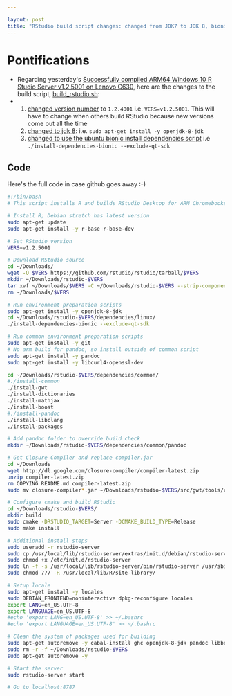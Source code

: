 ```yaml
---

layout: post
title: "RStudio build script changes: changed from JDK7 to JDK 8, bionic from debian"
---
```


# Pontifications

* Regarding yesterday's [Successfully compiled ARM64 Windows 10 R Studio Server v1.2.5001 on Lenovo C630](http://rolandtanglao.com/2019/10/15/p1-compiled-rstudio-server-v1-2-5001-Lenovo-C630-ARM64-Windows-10/), here are the changes to the build script, [build_rstudio.sh](https://github.com/rtanglao/ARM-rstudio-server/blob/master/build_rstudio.sh):
* 1. [changed version number](https://github.com/rtanglao/ARM-rstudio-server/blob/master/build_rstudio.sh#L9) to  `1.2.4001` i.e. `VERS=v1.2.5001`. This will have to change when others build RStudio because new versions come out all the time
  2. [changed to jdk 8](https://github.com/rtanglao/ARM-rstudio-server/blob/master/build_rstudio.sh#L19): i.e. `sudo apt-get install -y openjdk-8-jdk`
  3. [changed to use the ubuntu bionic install dependencies script](https://github.com/rtanglao/ARM-rstudio-server/blob/master/build_rstudio.sh#L21) i.e `./install-dependencies-bionic --exclude-qt-sdk`

## Code

Here's the full code in case github goes away :-)

```bash
#!/bin/bash
# This script installs R and builds RStudio Desktop for ARM Chromebooks running debian stretch

# Install R; Debian stretch has latest version
sudo apt-get update
sudo apt-get install -y r-base r-base-dev

# Set RStudio version
VERS=v1.2.5001

# Download RStudio source
cd ~/Downloads/
wget -O $VERS https://github.com/rstudio/rstudio/tarball/$VERS
mkdir ~/Downloads/rstudio-$VERS
tar xvf ~/Downloads/$VERS -C ~/Downloads/rstudio-$VERS --strip-components 1
rm ~/Downloads/$VERS

# Run environment preparation scripts
sudo apt-get install -y openjdk-8-jdk
cd ~/Downloads/rstudio-$VERS/dependencies/linux/
./install-dependencies-bionic --exclude-qt-sdk

# Run common environment preparation scripts
sudo apt-get install -y git
# No arm build for pandoc, so install outside of common script
sudo apt-get install -y pandoc
sudo apt-get install -y libcurl4-openssl-dev

cd ~/Downloads/rstudio-$VERS/dependencies/common/
#./install-common
./install-gwt
./install-dictionaries
./install-mathjax
./install-boost
#./install-pandoc
./install-libclang
./install-packages

# Add pandoc folder to override build check
mkdir ~/Downloads/rstudio-$VERS/dependencies/common/pandoc

# Get Closure Compiler and replace compiler.jar
cd ~/Downloads
wget http://dl.google.com/closure-compiler/compiler-latest.zip
unzip compiler-latest.zip
rm COPYING README.md compiler-latest.zip
sudo mv closure-compiler*.jar ~/Downloads/rstudio-$VERS/src/gwt/tools/compiler/compiler.jar

# Configure cmake and build RStudio
cd ~/Downloads/rstudio-$VERS/
mkdir build
sudo cmake -DRSTUDIO_TARGET=Server -DCMAKE_BUILD_TYPE=Release
sudo make install

# Additional install steps
sudo useradd -r rstudio-server
sudo cp /usr/local/lib/rstudio-server/extras/init.d/debian/rstudio-server /etc/init.d/rstudio-server
sudo chmod +x /etc/init.d/rstudio-server 
sudo ln -f -s /usr/local/lib/rstudio-server/bin/rstudio-server /usr/sbin/rstudio-server
sudo chmod 777 -R /usr/local/lib/R/site-library/

# Setup locale
sudo apt-get install -y locales
sudo DEBIAN_FRONTEND=noninteractive dpkg-reconfigure locales
export LANG=en_US.UTF-8
export LANGUAGE=en_US.UTF-8
#echo 'export LANG=en_US.UTF-8' >> ~/.bashrc
#echo 'export LANGUAGE=en_US.UTF-8' >> ~/.bashrc

# Clean the system of packages used for building
sudo apt-get autoremove -y cabal-install ghc openjdk-8-jdk pandoc libboost-all-dev
sudo rm -r -f ~/Downloads/rstudio-$VERS
sudo apt-get autoremove -y

# Start the server
sudo rstudio-server start

# Go to localhost:8787

```

